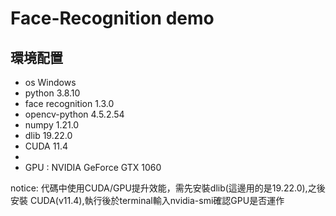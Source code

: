 # Face-Recognition demo

## 環境配置 
* os Windows
* python 3.8.10 
* face recognition 1.3.0  
* opencv-python 4.5.2.54
* numpy 1.21.0
* dlib 19.22.0
* CUDA 11.4
* 
* GPU :  NVIDIA GeForce GTX 1060

notice: 代碼中使用CUDA/GPU提升效能，需先安裝dlib(這邊用的是19.22.0),之後安裝 CUDA(v11.4),執行後於terminal輸入nvidia-smi確認GPU是否運作

    



